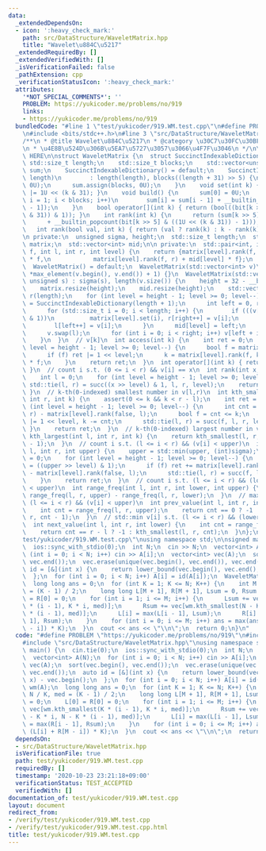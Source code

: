 ```yaml
---
data:
  _extendedDependsOn:
  - icon: ':heavy_check_mark:'
    path: src/DataStructure/WaveletMatrix.hpp
    title: "Wavelet\u884C\u5217"
  _extendedRequiredBy: []
  _extendedVerifiedWith: []
  _isVerificationFailed: false
  _pathExtension: cpp
  _verificationStatusIcon: ':heavy_check_mark:'
  attributes:
    '*NOT_SPECIAL_COMMENTS*': ''
    PROBLEM: https://yukicoder.me/problems/no/919
    links:
    - https://yukicoder.me/problems/no/919
  bundledCode: "#line 1 \"test/yukicoder/919.WM.test.cpp\"\n#define PROBLEM \"https://yukicoder.me/problems/no/919\"\
    \n#include <bits/stdc++.h>\n#line 3 \"src/DataStructure/WaveletMatrix.hpp\"\n\
    /**\n * @title Wavelet\u884C\u5217\n * @category \u30C7\u30FC\u30BF\u69CB\u9020\
    \n * \u4E8B\u524D\u306B\u5EA7\u5727\u3057\u3066\u4F7F\u3046\n */\n\n// BEGIN CUT\
    \ HERE\n\nstruct WaveletMatrix {\n  struct SuccinctIndexableDictionary {\n   \
    \ std::size_t length;\n    std::size_t blocks;\n    std::vector<unsigned> bit,\
    \ sum;\n    SuccinctIndexableDictionary() = default;\n    SuccinctIndexableDictionary(std::size_t\
    \ length)\n        : length(length), blocks((length + 31) >> 5) {\n      bit.assign(blocks,\
    \ 0U);\n      sum.assign(blocks, 0U);\n    }\n    void set(int k) { bit[k >> 5]\
    \ |= 1U << (k & 31); }\n    void build() {\n      sum[0] = 0U;\n      for (std::size_t\
    \ i = 1; i < blocks; i++)\n        sum[i] = sum[i - 1] + __builtin_popcount(bit[i\
    \ - 1]);\n    }\n    bool operator[](int k) { return (bool((bit[k >> 5] >> (k\
    \ & 31)) & 1)); }\n    int rank(int k) {\n      return (sum[k >> 5]\n        \
    \      + __builtin_popcount(bit[k >> 5] & ((1U << (k & 31)) - 1)));\n    }\n \
    \   int rank(bool val, int k) { return (val ? rank(k) : k - rank(k)); }\n  };\n\
    \n private:\n  unsigned sigma, height;\n  std::size_t length;\n  std::vector<SuccinctIndexableDictionary>\
    \ matrix;\n  std::vector<int> mid;\n\n private:\n  std::pair<int, int> succ(bool\
    \ f, int l, int r, int level) {\n    return {matrix[level].rank(f, l) + mid[level]\
    \ * f,\n            matrix[level].rank(f, r) + mid[level] * f};\n  }\n\n public:\n\
    \  WaveletMatrix() = default;\n  WaveletMatrix(std::vector<int> v)\n      : WaveletMatrix(v,\
    \ *max_element(v.begin(), v.end()) + 1) {}\n  WaveletMatrix(std::vector<int> v,\
    \ unsigned s) : sigma(s), length(v.size()) {\n    height = 32 - __builtin_clz(sigma);\n\
    \    matrix.resize(height);\n    mid.resize(height);\n    std::vector<int> l(length),\
    \ r(length);\n    for (int level = height - 1; level >= 0; level--) {\n      matrix[level]\
    \ = SuccinctIndexableDictionary(length + 1);\n      int left = 0, right = 0;\n\
    \      for (std::size_t i = 0; i < length; i++) {\n        if (((v[i] >> level)\
    \ & 1))\n          matrix[level].set(i), r[right++] = v[i];\n        else\n  \
    \        l[left++] = v[i];\n      }\n      mid[level] = left;\n      matrix[level].build();\n\
    \      v.swap(l);\n      for (int i = 0; i < right; i++) v[left + i] = r[i];\n\
    \    }\n  }\n  // v[k]\n  int access(int k) {\n    int ret = 0;\n    for (int\
    \ level = height - 1; level >= 0; level--) {\n      bool f = matrix[level][k];\n\
    \      if (f) ret |= 1 << level;\n      k = matrix[level].rank(f, k) + mid[level]\
    \ * f;\n    }\n    return ret;\n  }\n  int operator[](int k) { return access(k);\
    \ }\n  // count i s.t. (0 <= i < r) && v[i] == x\n  int rank(int x, int r) {\n\
    \    int l = 0;\n    for (int level = height - 1; level >= 0; level--)\n     \
    \ std::tie(l, r) = succ((x >> level) & 1, l, r, level);\n    return r - l;\n \
    \ }\n  // k-th(0-indexed) smallest number in v[l,r)\n  int kth_smallest(int l,\
    \ int r, int k) {\n    assert(0 <= k && k < r - l);\n    int ret = 0;\n    for\
    \ (int level = height - 1; level >= 0; level--) {\n      int cnt = matrix[level].rank(false,\
    \ r) - matrix[level].rank(false, l);\n      bool f = cnt <= k;\n      if (f) ret\
    \ |= 1 << level, k -= cnt;\n      std::tie(l, r) = succ(f, l, r, level);\n   \
    \ }\n    return ret;\n  }\n  // k-th(0-indexed) largest number in v[l,r)\n  int\
    \ kth_largest(int l, int r, int k) {\n    return kth_smallest(l, r, r - l - k\
    \ - 1);\n  }\n  // count i s.t. (l <= i < r) && (v[i] < upper)\n  int range_freq(int\
    \ l, int r, int upper) {\n    upper = std::min(upper, (int)sigma);\n    int ret\
    \ = 0;\n    for (int level = height - 1; level >= 0; level--) {\n      bool f\
    \ = ((upper >> level) & 1);\n      if (f) ret += matrix[level].rank(false, r)\
    \ - matrix[level].rank(false, l);\n      std::tie(l, r) = succ(f, l, r, level);\n\
    \    }\n    return ret;\n  }\n  // count i s.t. (l <= i < r) && (lower <= v[i]\
    \ < upper)\n  int range_freq(int l, int r, int lower, int upper) {\n    return\
    \ range_freq(l, r, upper) - range_freq(l, r, lower);\n  }\n  // max v[i] s.t.\
    \ (l <= i < r) && (v[i] < upper)\n  int prev_value(int l, int r, int upper) {\n\
    \    int cnt = range_freq(l, r, upper);\n    return cnt == 0 ? -1 : kth_smallest(l,\
    \ r, cnt - 1);\n  }\n  // std::min v[i] s.t. (l <= i < r) && (lower <= v[i])\n\
    \  int next_value(int l, int r, int lower) {\n    int cnt = range_freq(l, r, lower);\n\
    \    return cnt == r - l ? -1 : kth_smallest(l, r, cnt);\n  }\n};\n#line 4 \"\
    test/yukicoder/919.WM.test.cpp\"\nusing namespace std;\n\nsigned main() {\n  cin.tie(0);\n\
    \  ios::sync_with_stdio(0);\n  int N;\n  cin >> N;\n  vector<int> A(N);\n  for\
    \ (int i = 0; i < N; i++) cin >> A[i];\n  vector<int> vec(A);\n  sort(vec.begin(),\
    \ vec.end());\n  vec.erase(unique(vec.begin(), vec.end()), vec.end());\n  auto\
    \ id = [&](int x) {\n    return lower_bound(vec.begin(), vec.end(), x) - vec.begin();\n\
    \  };\n  for (int i = 0; i < N; i++) A[i] = id(A[i]);\n  WaveletMatrix wm(A);\n\
    \  long long ans = 0;\n  for (int K = 1; K <= N; K++) {\n    int M = N / K, med\
    \ = (K - 1) / 2;\n    long long L[M + 1], R[M + 1], Lsum = 0, Rsum = 0;\n    L[0]\
    \ = R[0] = 0;\n    for (int i = 1; i <= M; i++) {\n      Lsum += vec[wm.kth_smallest(K\
    \ * (i - 1), K * i, med)];\n      Rsum += vec[wm.kth_smallest(N - K * i, N - K\
    \ * (i - 1), med)];\n      L[i] = max(L[i - 1], Lsum);\n      R[i] = max(R[i -\
    \ 1], Rsum);\n    }\n    for (int i = 0; i <= M; i++) ans = max(ans, (L[i] + R[M\
    \ - i]) * K);\n  }\n  cout << ans << \"\\n\";\n  return 0;\n}\n"
  code: "#define PROBLEM \"https://yukicoder.me/problems/no/919\"\n#include <bits/stdc++.h>\n\
    #include \"src/DataStructure/WaveletMatrix.hpp\"\nusing namespace std;\n\nsigned\
    \ main() {\n  cin.tie(0);\n  ios::sync_with_stdio(0);\n  int N;\n  cin >> N;\n\
    \  vector<int> A(N);\n  for (int i = 0; i < N; i++) cin >> A[i];\n  vector<int>\
    \ vec(A);\n  sort(vec.begin(), vec.end());\n  vec.erase(unique(vec.begin(), vec.end()),\
    \ vec.end());\n  auto id = [&](int x) {\n    return lower_bound(vec.begin(), vec.end(),\
    \ x) - vec.begin();\n  };\n  for (int i = 0; i < N; i++) A[i] = id(A[i]);\n  WaveletMatrix\
    \ wm(A);\n  long long ans = 0;\n  for (int K = 1; K <= N; K++) {\n    int M =\
    \ N / K, med = (K - 1) / 2;\n    long long L[M + 1], R[M + 1], Lsum = 0, Rsum\
    \ = 0;\n    L[0] = R[0] = 0;\n    for (int i = 1; i <= M; i++) {\n      Lsum +=\
    \ vec[wm.kth_smallest(K * (i - 1), K * i, med)];\n      Rsum += vec[wm.kth_smallest(N\
    \ - K * i, N - K * (i - 1), med)];\n      L[i] = max(L[i - 1], Lsum);\n      R[i]\
    \ = max(R[i - 1], Rsum);\n    }\n    for (int i = 0; i <= M; i++) ans = max(ans,\
    \ (L[i] + R[M - i]) * K);\n  }\n  cout << ans << \"\\n\";\n  return 0;\n}"
  dependsOn:
  - src/DataStructure/WaveletMatrix.hpp
  isVerificationFile: true
  path: test/yukicoder/919.WM.test.cpp
  requiredBy: []
  timestamp: '2020-10-23 23:21:18+09:00'
  verificationStatus: TEST_ACCEPTED
  verifiedWith: []
documentation_of: test/yukicoder/919.WM.test.cpp
layout: document
redirect_from:
- /verify/test/yukicoder/919.WM.test.cpp
- /verify/test/yukicoder/919.WM.test.cpp.html
title: test/yukicoder/919.WM.test.cpp
---
```

